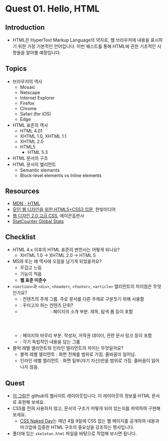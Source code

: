 # Quest 01. Hello, HTML


## Introduction
* HTML은 HyperText Markup Language의 약자로, 웹 브라우저에 내용을 표시하기 위한 가장 기본적인 언어입니다. 이번 퀘스트를 통해 HTML에 관한 기초적인 사항들을 알아볼 예정입니다.

## Topics
* 브라우저의 역사
  * Mosaic
  * Netscape
  * Internet Explorer
  * Firefox
  * Chrome
  * Safari (for iOS)
  * Edge
* HTML 표준의 역사
  * HTML 4.01
  * XHTML 1.0, XHTML 1.1
  * XHTML 2.0
  * HTML5
    * HTML 5.3
* HTML 문서의 구조
* HTML 문서의 엘리먼트
  * Semantic elements
  * Block-level elements vs Inline elements

## Resources
* [MDN - HTML](https://developer.mozilla.org/ko/docs/Web/HTML)
* [모던 웹 디자인을 위한 HTML5+CSS3 입문](http://www.yes24.com/24/Goods/15683538?Acode=101), 한빛미디어
* [웹 디자인 2.0 고급 CSS](http://www.yes24.com/24/Goods/2808075?Acode=101), 에이콘출판사
* [StatCounter Global Stats](http://gs.statcounter.com/)

## Checklist
* HTML 4.x 이후의 HTML 표준의 변천사는 어떻게 되나요?
  * XHTML 1.0 -> XHTML 2.0 -> HTML 5
* MS와 IE는 왜 역사에 오점을 남기게 되었을까요?
  * 무겁고 느림
  * 기능이 적음
  * **웹 표준 미준수**
* `<section>`과 `<div>`, `<header>`, `<footer>`, `<article>` 엘리먼트의 차이점은 무엇인가요?
  * <section> : 컨텐츠의 주제 그룹. 주로 문서를 다른 주제로 구분짓기 위해 사용함
  * <div> : 꾸미고자 하는 컨텐츠 단위?
  * <header> : 페이지의 소개 부분. 제목, 탐색 폼 등이 포함
  * <footer> : 페이지의 마무리 부분. 작성자, 저작권 데이터, 관련 문서 링크 등이 포함
  * <article> : 각기 독립적인 내용을 담는 그룹
* 블럭 레벨 엘리먼트와 인라인 엘리먼트의 차이는 무엇일까요?
  * 블럭 레벨 엘리먼트 : 화면 전체를 범위로 가짐. 줄바꿈이 일어남.
  * 인라인 레벨 엘리먼트 : 화면 일부(자기 자신)만을 범위로 가짐. 줄바꿈이 일어나지 않음.

## Quest
* [이 그림](github.png)은 github의 웹사이트 레이아웃입니다. 이 레이아웃의 정보를 HTML 문서로 표현해 보세요.
* CSS를 전혀 사용하지 않고, 문서의 구조가 어떻게 되어 있는지를 파악하여 구현해 보세요.
  * [CSS Naked Day](http://meiert.com/en/blog/20150319/css-naked-day/)는 매년 4월 9일에 CSS 없는 웹 페이지를 공개하여 내용과 마크업에 집중한 HTML 구조의 중요성을 강조하는 행사입니다.
* 폴더에 있는 `skeleton.html` 파일을 바탕으로 작업해 보시면 됩니다.
